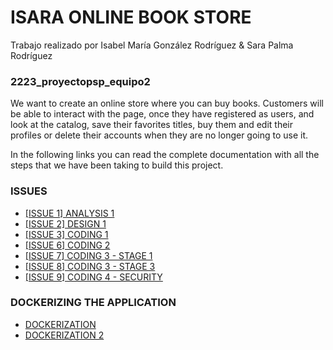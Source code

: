 # ISARA ONLINE BOOK STORE
Trabajo realizado por Isabel María González Rodríguez & Sara Palma Rodríguez

### 2223_proyectopsp_equipo2

We want to create an online store where you can buy books. Customers will be able to interact with the page, once they have registered as users, and look at the catalog, save their favorites titles, buy them and edit their profiles or delete their accounts when they are no longer going to use it.

In the following links you can read the complete documentation with all the steps that we have been taking to build this project.

### ISSUES
- [[ISSUE 1] ANALYSIS 1](https://github.com/info-iesvi/2223_proyectopsp-equipo2/blob/main/documentation/analysis1.md)
- [[ISSUE 2] DESIGN 1](https://github.com/info-iesvi/2223_proyectopsp-equipo2/blob/main/documentation/design1.md)
- [[ISSUE 3] CODING 1](https://github.com/info-iesvi/2223_proyectopsp-equipo2/blob/main/documentation/coding1.md)
- [[ISSUE 6] CODING 2](https://github.com/info-iesvi/2223_proyectopsp-equipo2/blob/main/documentation/coding2.md)
- [[ISSUE 7] CODING 3 - STAGE 1](https://github.com/info-iesvi/2223_proyectopsp-equipo2/blob/main/documentation/coding3-stage1.md)
- [[ISSUE 8] CODING 3 - STAGE 3](https://github.com/info-iesvi/2223_proyectopsp-equipo2/blob/main/documentation/coding3-stage-3.md)
- [[ISSUE 9] CODING 4 - SECURITY](https://github.com/info-iesvi/2223_proyectopsp-equipo2/blob/main/documentation/coding4.md)

### DOCKERIZING THE APPLICATION
- [DOCKERIZATION](https://github.com/info-iesvi/2223_proyectopsp-equipo2/blob/main/documentation/dockerization.md)
- [DOCKERIZATION 2](https://github.com/info-iesvi/2223_proyectopsp-equipo2/blob/main/documentation/dockerization2.md)
